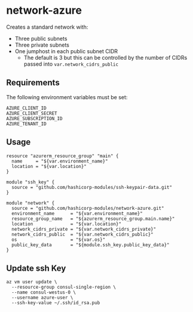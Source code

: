 # network-azure

Creates a standard network with:
*  Three public subnets
*  Three private subnets
*  One jumphost in each public subnet CIDR
    * The default is 3 but this can be controlled by the number of CIDRs passed into `var.network_cidrs_public`

## Requirements

The following environment variables must be set:

```
AZURE_CLIENT_ID
AZURE_CLIENT_SECRET
AZURE_SUBSCRIPTION_ID
AZURE_TENANT_ID
```

## Usage

```
resource "azurerm_resource_group" "main" {
  name     = "${var.environment_name}"
  location = "${var.location}"
}

module "ssh_key" {
  source = "github.com/hashicorp-modules/ssh-keypair-data.git"
}

module "network" {
  source = "github.com/hashicorp-modules/network-azure.git"
  environment_name      = "${var.environment_name}"
  resource_group_name   = "${azurerm_resource_group.main.name}"
  location              = "${var.location}"
  network_cidrs_private = "${var.network_cidrs_private}"
  network_cidrs_public  = "${var.network_cidrs_public}"
  os                    = "${var.os}"
  public_key_data       = "${module.ssh_key.public_key_data}"
}
```

## Update ssh Key

```
az vm user update \
  --resource-group consul-single-region \
  --name consul-westus-0 \
  --username azure-user \
  --ssh-key-value ~/.ssh/id_rsa.pub
```